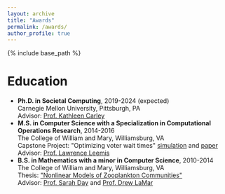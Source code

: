 ```yaml
---
layout: archive
title: "Awards"
permalink: /awards/
author_profile: true
---
```


{% include base_path %}


Education
======
* <b>Ph.D. in Societal Computing</b>, 2019-2024 (expected) <br>
  Carnegie Mellon University, Pittsburgh, PA <br>
  Advisor: [Prof. Kathleen Carley](http://www.casos.cs.cmu.edu/bios/carley/carley.html)
* <b>M.S. in Computer Science with a Specialization in Computational Operations Research</b>, 2014-2016 <br>
  The College of William and Mary, Williamsburg, VA <br>
  Capstone Project: "Optimizing voter wait times" [simulation](https://faster-voting.wm.edu) and [paper](https://ieeexplore.ieee.org/document/7489298) <br>
  Advisor: [Prof. Lawrence Leemis](http://www.math.wm.edu/~leemis/)
* <b>B.S. in Mathematics with a minor in Computer Science</b>, 2010-2014 <br>
  The College of William and Mary, Williamsburg, VA <br>
  Thesis: ["Nonlinear Models of Zooplankton Communities"](https://scholarworks.wm.edu/honorstheses/71/) <br>
  Advisor: [Prof. Sarah Day](http://www.math.wm.edu/~sday/) and [Prof. Drew LaMar](https://www.wm.edu/as/cams/mathematical-biology/faculty/lamar-md.php)


